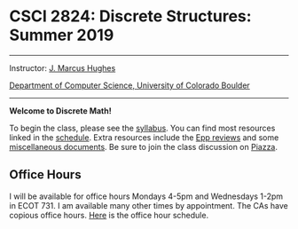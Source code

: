 # CSCI 2824: Discrete Structures: Summer 2019
***

Instructor: [J. Marcus Hughes](https://www.jmbhughes.com/)

[Department of Computer Science, University of Colorado Boulder](https://www.colorado.edu/cs/)
***

**Welcome to Discrete Math!** 

To begin the class, please see the [syllabus](https://github.com/jmbhughes/CSCI2824-Discrete-Structures/blob/master/syllabus.md). You can find most resources linked in the [schedule](https://github.com/jmbhughes/CSCI2824-Discrete-Structures/blob/master/schedule.md). Extra resources include the [Epp reviews](https://github.com/jmbhughes/CSCI2824-Discrete-Structures/tree/master/epp_reviews) and some [miscellaneous documents](https://github.com/jmbhughes/CSCI2824-Discrete-Structures/tree/master/misc). Be sure to join the class discussion on [Piazza](https://piazza.com/colorado/summer2019/csci2824/home). 

## Office Hours
I will be available for office hours Mondays 4-5pm and Wednesdays 1-2pm in ECOT 731. I am available many other times by appointment. The CAs have copious office hours. [Here](https://docs.google.com/spreadsheets/d/12kSfppyrZPQxeHQbEgUoNf41XemuIY5Inm0RH5jsZSU/edit?usp=sharing) is the office hour schedule. 
